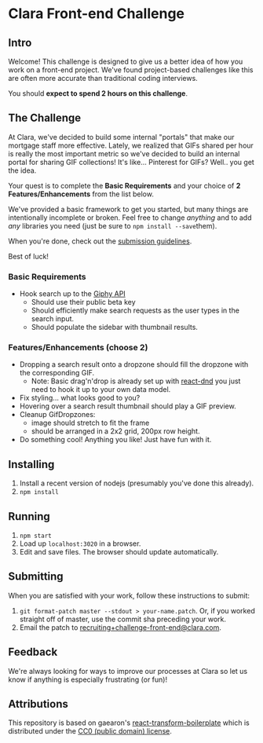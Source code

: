 Clara Front-end Challenge
============================

## Intro

Welcome! This challenge is designed to give us a better idea of how you work
on a front-end project. We've found project-based challenges like this are
often more accurate than traditional coding interviews.

You should **expect to spend 2 hours on this challenge**.

## The Challenge

At Clara, we've decided to build some internal "portals" that make our
mortgage staff more effective. Lately, we realized that GIFs shared per hour
is really the most important metric so we've decided to build an internal portal
for sharing GIF collections! It's like... Pinterest for GIFs?
Well.. you get the idea.

Your quest is to complete the **Basic Requirements** and
your choice of **2 Features/Enhancements** from the list below.

We've provided a basic framework to get you started, but many things are
intentionally incomplete or broken. Feel free to change *anything* and
to add *any* libraries you need (just be sure to `npm install --save`them).

When you're done, check out the [submission guidelines](#submitting).

Best of luck!

### Basic Requirements

- Hook search up to the [Giphy API](https://github.com/giphy/GiphyAPI)
  - Should use their public beta key
  - Should efficiently make search requests as the user types in the search input.
  - Should populate the sidebar with thumbnail results.

### Features/Enhancements (choose 2)
- Dropping a search result onto a dropzone should fill the dropzone with
  the corresponding GIF.
  - Note: Basic drag'n'drop is already set up with
    [react-dnd](http://gaearon.github.io/react-dnd/docs-overview.html)
    you just need to hook it up to your own data model.
- Fix styling... what looks good to you?
- Hovering over a search result thumbnail should play a GIF preview.
- Cleanup GifDropzones:
  - image should stretch to fit the frame
  - should be arranged in a 2x2 grid, 200px row height.
- Do something cool! Anything you like! Just have fun with it.

## Installing

1. Install a recent version of nodejs (presumably you've done this already).
2. `npm install`

## Running

1. `npm start`
2. Load up `localhost:3020` in a browser.
3. Edit and save files. The browser should update automatically.

## Submitting

When you are satisfied with your work, follow these instructions to submit:

1. `git format-patch master --stdout > your-name.patch`.
    Or, if you worked straight off of master, use the commit sha preceding
    your work.
2. Email the patch to [recruiting+challenge-front-end@clara.com](mailto:recruiting+challenge-front-end@clara.com).

## Feedback

We're always looking for ways to improve our processes at Clara so
let us know if anything is especially frustrating (or fun)!

## Attributions

This repository is based on gaearon's [react-transform-boilerplate](//github.com/gaearon/react-transform-boilerplate) which is distributed under the [CC0 (public domain) license](//github.com/gaearon/react-transform-boilerplate/blob/d682dc59b3626fe515cd10bcc1f546a42d1098a9/LICENSE).
